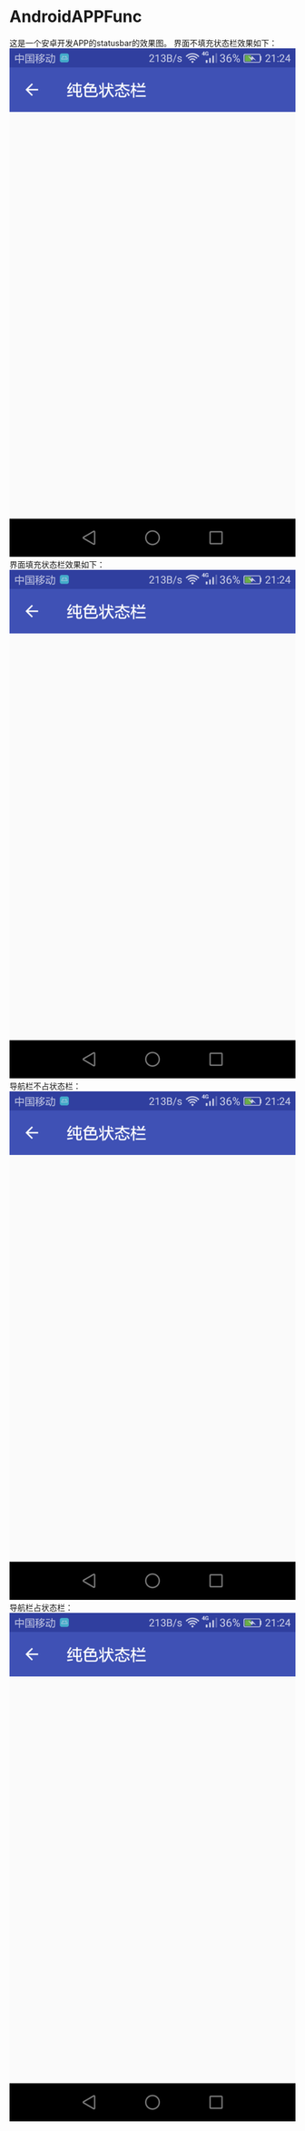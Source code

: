 # AndroidAPPFunc
这是一个安卓开发APP的statusbar的效果图。
界面不填充状态栏效果如下：<br>
![](https://github.com/xumorden/AndroidAPPFunc/blob/master/image/bar1pic.jpg)<br>
界面填充状态栏效果如下：<br>
![](https://github.com/xumorden/AndroidAPPFunc/blob/master/image/bar1pic.jpg)<br>
导航栏不占状态栏：<br>
![](https://github.com/xumorden/AndroidAPPFunc/blob/master/image/bar1pic.jpg)<br>
导航栏占状态栏：<br>
![](https://github.com/xumorden/AndroidAPPFunc/blob/master/image/bar1pic.jpg)<br>
